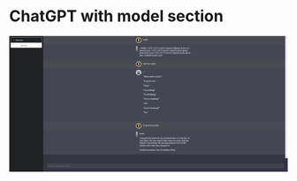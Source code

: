 # ChatGPT with model section
![Open AI CodeGPT](https://raw.githubusercontent.com/md-rabiul-hasan/chatgpt-with-model-selection/main/ss.png)
